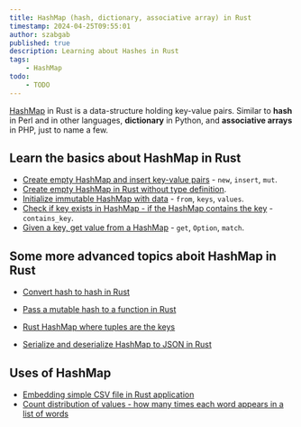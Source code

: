 ```yaml
---
title: HashMap (hash, dictionary, associative array) in Rust
timestamp: 2024-04-25T09:55:01
author: szabgab
published: true
description: Learning about Hashes in Rust
tags:
    - HashMap
todo:
    - TODO
---
```



[HashMap](https://doc.rust-lang.org/std/collections/struct.HashMap.html) in Rust is a data-structure holding key-value pairs. Similar to **hash** in Perl and in other languages,
**dictionary** in Python, and **associative arrays** in PHP, just to name a few.


## Learn the basics about HashMap in Rust

* [Create empty HashMap and insert key-value pairs](/create-empty-hashmap-and-insert-pairs) - `new`, `insert`, `mut`.
* [Create empty HashMap in Rust without type definition](/create-empty-hashmap-without-type-definition).
* [Initialize immutable HashMap with data](/initialize-hashmap-with-data) - `from`, `keys`, `values`.
* [Check if key exists in HashMap - if the HashMap contains the key](/check-of-key-exists-in-hashmap) - `contains_key`.
* [Given a key, get value from a HashMap](/get-value-from-hashmap) - `get`, `Option`, `match`.

## Some more advanced topics aboit HashMap in Rust

* [Convert hash to hash in Rust](/convert-hash-to-hash)
* [Pass a mutable hash to a function in Rust](/pass-mutable-hash-to-function)
* [Rust HashMap where tuples are the keys](/hash-where-tuples-are-the-keys)

* [Serialize and deserialize HashMap to JSON in Rust](/serialize-hash-to-json)

## Uses of HashMap

* [Embedding simple CSV file in Rust application](/embedding-simple-csv-file)
* [Count distribution of values - how many times each word appears in a list of words](/count-distribution-of-values)

